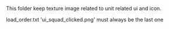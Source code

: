This folder keep texture image related to unit related ui and icon. 

load_order.txt 'ui_squad_clicked.png' must always be the last one